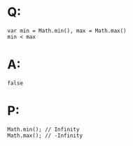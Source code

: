 # Q:
    var min = Math.min(), max = Math.max()
    min < max
# A:
    false
# P:
    Math.min(); // Infinity
    Math.max(); // -Infinity
